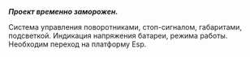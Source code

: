 ___Проект временно заморожен.___

Система управления поворотниками, стоп-сигналом, габаритами, подсветкой. 
Индикация напряжения батареи, режима работы.
Необходим переход на платформу Esp.